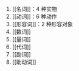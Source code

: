 1. [[名词]]：4 种实物
2. [[动词]]：6 种动作
3. [[形容词]]：2 种形容对象
4. [[数词]] 
5. [[量词]] 
6. [[代词]] 
7. [[副词]] 
8. [[助动词]] 